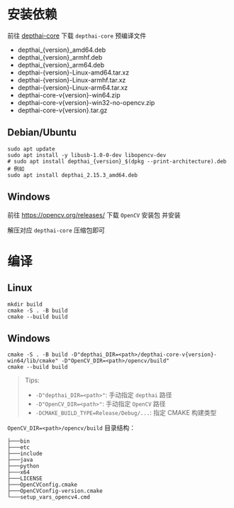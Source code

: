 # 安装依赖
前往 [depthai-core](https://gitee.com/oakchina/depthai-core/releases) 下载 `depthai-core` 预编译文件


+ depthai_{version}_amd64.deb
+ depthai_{version}_armhf.deb
+ depthai_{version}_arm64.deb
+ depthai-{version}-Linux-amd64.tar.xz
+ depthai-{version}-Linux-armhf.tar.xz
+ depthai-{version}-Linux-arm64.tar.xz
+ depthai-core-v{version}-win64.zip
+ depthai-core-v{version}-win32-no-opencv.zip
+ depthai-core-v{version}.tar.gz

## Debian/Ubuntu 
```shell
sudo apt update
sudo apt install -y libusb-1.0-0-dev libopencv-dev 
# sudo apt install depthai_{version}_$(dpkg --print-architecture).deb
# 例如
sudo apt install depthai_2.15.3_amd64.deb
```
## Windows
前往 https://opencv.org/releases/ 下载 `OpenCV` 安装包 并安装

解压对应 `depthai-core` 压缩包即可

# 编译
## Linux
```shell
mkdir build 
cmake -S . -B build 
cmake --build build
```

## Windows
```shell
cmake -S . -B build -D"depthai_DIR=<path>/depthai-core-v{version}-win64/lib/cmake" -D"OpenCV_DIR=<path>/opencv/build"
cmake --build build
```

> Tips:
> + `-D"depthai_DIR=<path>"`: 手动指定 `depthai` 路径
> + `-D"OpenCV_DIR=<path>"`: 手动指定 `OpenCV` 路径
> + `-DCMAKE_BUILD_TYPE=Release/Debug/...`: 指定 CMAKE 构建类型

`OpenCV_DIR=<path>/opencv/build` 目录结构： 
``` 
├───bin
├───etc
├───include
├───java
├───python
├───x64
├───LICENSE
├───OpenCVConfig.cmake
├───OpenCVConfig-version.cmake
└───setup_vars_opencv4.cmd
```